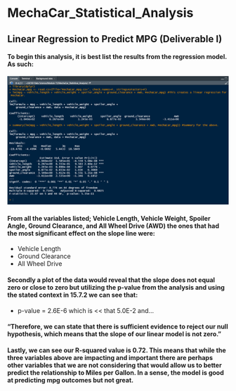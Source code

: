 # MechaCar_Statistical_Analysis
## Linear Regression to Predict MPG (Deliverable I)
#### To begin this analysis, it is best list the results from the regression model.  As such:

![](Resources/LR_to_Predict_MPG.png)

#### From all the variables listed; Vehicle Length, Vehicle Weight, Spoiler Angle, Ground Clearance, and All Wheel Drive (AWD) the ones that had the most significant effect on the slope line were:
-	Vehicle Length
-	Ground Clearance
-	All Wheel Drive

#### Secondly a plot of the data would reveal that the slope does not equal zero or close to zero but utilizing the p-value from the analysis and using the stated context in 15.7.2 we can see that:
-	p-value = 2.6E-6 which is << that 5.0E-2 and…

#### “Therefore, we can state that there is sufficient evidence to reject our null hypothesis, which means that the slope of our linear model is not zero.”

#### Lastly, we can see our R-squared value is 0.72.  This means that while the three variables above are impacting and important there are perhaps other variables that we are not considering that would allow us to better predict the relationship to Miles per Gallon.  In a sense, the model is good at predicting mpg outcomes but not great.


